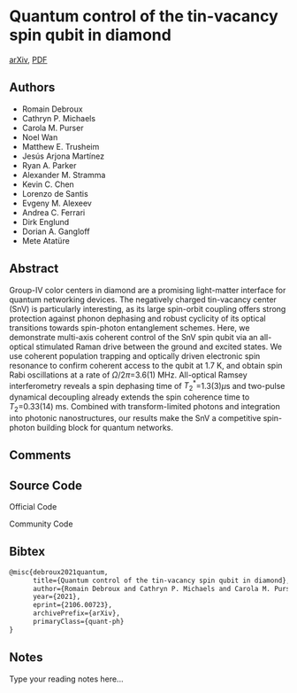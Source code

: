 
# Quantum control of the tin-vacancy spin qubit in diamond

[arXiv](https://arxiv.org/abs/2106.0723), [PDF](https://arxiv.org/pdf/2106.0723.pdf)

## Authors

- Romain Debroux
- Cathryn P. Michaels
- Carola M. Purser
- Noel Wan
- Matthew E. Trusheim
- Jesús Arjona Martínez
- Ryan A. Parker
- Alexander M. Stramma
- Kevin C. Chen
- Lorenzo de Santis
- Evgeny M. Alexeev
- Andrea C. Ferrari
- Dirk Englund
- Dorian A. Gangloff
- Mete Atatüre

## Abstract

Group-IV color centers in diamond are a promising light-matter interface for quantum networking devices. The negatively charged tin-vacancy center (SnV) is particularly interesting, as its large spin-orbit coupling offers strong protection against phonon dephasing and robust cyclicity of its optical transitions towards spin-photon entanglement schemes. Here, we demonstrate multi-axis coherent control of the SnV spin qubit via an all-optical stimulated Raman drive between the ground and excited states. We use coherent population trapping and optically driven electronic spin resonance to confirm coherent access to the qubit at 1.7 K, and obtain spin Rabi oscillations at a rate of $\Omega/2\pi$=3.6(1) MHz. All-optical Ramsey interferometry reveals a spin dephasing time of $T_2^*$=1.3(3)$\mu$s and two-pulse dynamical decoupling already extends the spin coherence time to $T_2$=0.33(14) ms. Combined with transform-limited photons and integration into photonic nanostructures, our results make the SnV a competitive spin-photon building block for quantum networks.

## Comments



## Source Code

Official Code



Community Code



## Bibtex

```tex
@misc{debroux2021quantum,
      title={Quantum control of the tin-vacancy spin qubit in diamond}, 
      author={Romain Debroux and Cathryn P. Michaels and Carola M. Purser and Noel Wan and Matthew E. Trusheim and Jesús Arjona Martínez and Ryan A. Parker and Alexander M. Stramma and Kevin C. Chen and Lorenzo de Santis and Evgeny M. Alexeev and Andrea C. Ferrari and Dirk Englund and Dorian A. Gangloff and Mete Atatüre},
      year={2021},
      eprint={2106.00723},
      archivePrefix={arXiv},
      primaryClass={quant-ph}
}
```

## Notes

Type your reading notes here...

